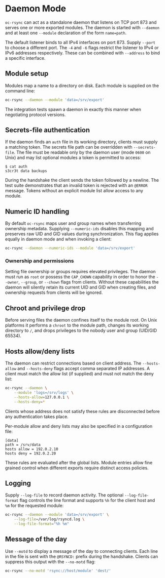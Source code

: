 # Daemon Mode

`oc-rsync` can act as a standalone daemon that listens on TCP port 873 and serves one or more exported modules. The daemon is started with `--daemon` and at least one `--module` declaration of the form `name=path`.

The default listener binds to all IPv4 interfaces on port 873. Supply
`--port` to choose a different port. The `-4` and `-6` flags restrict the
listener to IPv4 or IPv6 addresses respectively. These can be combined with
`--address` to bind a specific interface.

## Module setup

Modules map a name to a directory on disk. Each module is supplied on the command line:

```bash
oc-rsync --daemon --module 'data=/srv/export'
```

The integration tests spawn a daemon in exactly this manner when negotiating protocol versions.

## Secrets-file authentication

If the daemon finds an `auth` file in its working directory, clients must supply a matching token. The secrets file path can be overridden with `--secrets-file`. The file must be readable only by the daemon user (mode `0600` on Unix) and may list optional modules a token is permitted to access:

```
$ cat auth
s3cr3t data backups
```

During the handshake the client sends the token followed by a newline. The test suite demonstrates that an invalid token is rejected with an `@ERROR` message. Tokens without an explicit module list allow access to any module.

## Numeric ID handling

By default `oc-rsync` maps user and group names when transferring ownership metadata. Supplying `--numeric-ids` disables this mapping and preserves raw UID and GID values during synchronization. This flag applies equally in daemon mode and when invoking a client:

```bash
oc-rsync --daemon --numeric-ids --module 'data=/srv/export'
```

### Ownership and permissions

Setting file ownership or groups requires elevated privileges. The daemon must
run as `root` or possess the `CAP_CHOWN` capability in order to honor the
`--owner`, `--group`, or `--chown` flags from clients. Without these
capabilities the daemon will silently retain its current UID and GID when
creating files, and ownership requests from clients will be ignored.

## Chroot and privilege drop

Before serving files the daemon confines itself to the module root. On Unix platforms it performs a `chroot` to the module path, changes its working directory to `/`, and drops privileges to the nobody user and group (UID/GID 65534).

## Hosts allow/deny lists

The daemon can restrict connections based on client address. The `--hosts-allow`
and `--hosts-deny` flags accept comma separated IP addresses. A client must match
the allow list (if supplied) and must not match the deny list:

```bash
oc-rsync --daemon \
    --module 'logs=/srv/logs' \
    --hosts-allow=127.0.0.1 \
    --hosts-deny=*
```

Clients whose address does not satisfy these rules are disconnected before any
authentication takes place.

Per-module allow and deny lists may also be specified in a configuration file:

```
[data]
path = /srv/data
hosts allow = 192.0.2.10
hosts deny = 192.0.2.20
```

These rules are evaluated after the global lists. Module entries allow fine
grained control when different exports require distinct access policies.

## Logging

Supply `--log-file` to record daemon activity. The optional
`--log-file-format` flag controls the line format and supports `%h` for the
client host and `%m` for the requested module:

```bash
oc-rsync --daemon --module 'data=/srv/export' \
    --log-file=/var/log/rsyncd.log \
    --log-file-format="%h %m"
```

## Message of the day

Use `--motd` to display a message of the day to connecting clients. Each line in
the file is sent with the `@RSYNCD:` prefix during the handshake. Clients can
suppress this output with the `--no-motd` flag:

```bash
oc-rsync --no-motd 'rsync://host/module' 'dest/'
```

